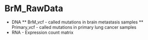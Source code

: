 # BrM_RawData
* DNA
** BrM_vcf - called mutations in brain metastasis samples
** Primary_vcf - called mutations in primary lung cancer samples
* RNA - Expression count matrix
